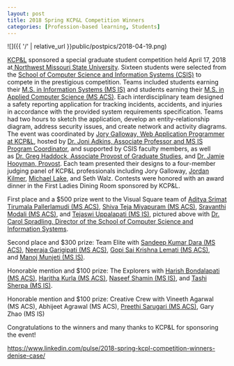 ```yaml
---
layout: post
title: 2018 Spring KCP&L Competition Winners
categories: [Profession-based learning, Students]
---
```


![]({{ '/' | relative_url }}public/postpics/2018-04-19.png)

<div id="ember4322" class="ember-view">
<div class="reader-article-content" dir="ltr">
<div id="ember4322" class="ember-view">
<div class="reader-article-content" dir="ltr">
<div id="ember9988" class="ember-view">
<div class="reader-article-content" dir="ltr">
<p><a href="https://www.linkedin.com/company/kansas-city-power-&amp;-light/" target="_blank" rel="noopener">KCP&amp;L</a>&nbsp;sponsored a special graduate student competition held April 17, 2018 at<a href="https://www.nwmissouri.edu/" target="_blank" rel="nofollow noopener">&nbsp;Northwest Missouri State University</a>. Sixteen students were selected from the&nbsp;<a href="https://www.nwmissouri.edu/csis/" target="_blank" rel="nofollow noopener">School of Computer Science and Information Systems (CSIS)</a>&nbsp;to compete in the prestigious competition. Teams included students earning their&nbsp;<a href="https://www.nwmissouri.edu/csis/programs/graduate/msis.htm" target="_blank" rel="nofollow noopener">M.S. in Information Systems (MS IS)</a>&nbsp;and students earning their&nbsp;<a href="https://www.nwmissouri.edu/csis/msacs/index.htm" target="_blank" rel="nofollow noopener">M.S. in Applied Computer Science (MS ACS)</a>. Each interdisciplinary team designed a safety reporting application for tracking incidents, accidents, and injuries in accordance with the provided system requirements specification. Teams had two hours to sketch the application, develop an entity-relationship diagram, address security issues, and create network and activity diagrams. The event was coordinated by&nbsp;<a href="https://www.linkedin.com/in/jorygalloway/" target="_blank" rel="noopener">Jory Galloway, Web Application Programmer at KCP&amp;L</a>, hosted by&nbsp;<a href="https://www.linkedin.com/in/joni-adkins-309ba645/" target="_blank" rel="noopener">Dr. Joni Adkins, Associate Professor and MS IS Program Coordinator</a>, and supported by CSIS faculty members, as well as&nbsp;<a href="https://www.linkedin.com/in/greghaddock/" target="_blank" rel="noopener">Dr. Greg Haddock, Associate Provost of Graduate Studies</a>, and&nbsp;<a href="https://www.linkedin.com/in/jamie-hooyman-02933732/" target="_blank" rel="noopener">Dr. Jamie Hooyman, Provost</a>. Each team presented their designs to a four-member judging panel of KCP&amp;L professionals including Jory Galloway,&nbsp;<a href="https://www.linkedin.com/in/jordan-kilmer-625793155/" target="_blank" rel="noopener">Jordan Kilmer</a>,&nbsp;<a href="https://www.linkedin.com/in/michael-lake-3a295662/" target="_blank" rel="noopener">Michael Lake</a>, and Seth Walz. Contests were honored with an award dinner in the First Ladies Dining Room sponsored by KCP&amp;L.</p>
<p>First place and a $500 prize went to the<strong>&nbsp;</strong>Visual Square team of&nbsp;<a href="https://www.linkedin.com/in/stp-aditya/" target="_blank" rel="noopener">Aditya Srimat Tirumala Pallerlamudi (MS ACS)</a>,&nbsp;<a href="https://www.linkedin.com/in/shiva-teja-miyapuram-229b826a/" target="_blank" rel="noopener">Shiva Teja Miyapuram (MS ACS)</a>,&nbsp;<a href="https://www.linkedin.com/in/sravanthi-modali-13b53458/" target="_blank" rel="noopener">Sravanthi Modali (MS ACS)</a>, and&nbsp;<a href="https://www.linkedin.com/in/tejaswiuppalapati/" target="_blank" rel="noopener">Tejaswi Uppalapati (MS IS)</a>, pictured above with&nbsp;<a href="https://www.linkedin.com/in/carol-spradling-00590a49/" target="_blank" rel="noopener">Dr. Carol Spradling, Director of the School of Computer Science and Information Systems</a>.</p>
<p>Second place and $300 prize: Team Elite with&nbsp;<a href="https://www.linkedin.com/in/sandeep-dara-0b90834a/" target="_blank" rel="noopener">Sandeep Kumar Dara (MS ACS)</a>,&nbsp;<a href="https://www.linkedin.com/in/neeraja-garigipati-1b2680149/" target="_blank" rel="noopener">Neeraja Garigipati (MS ACS)</a>,&nbsp;<a href="https://www.linkedin.com/in/gopi-sai-krishna-lemati-685a4980/" target="_blank" rel="noopener">Gopi Sai Krishna Lemati (MS ACS)</a>, and&nbsp;<a href="https://www.linkedin.com/in/manoj-kumar-munjeti/" target="_blank" rel="noopener">Manoj Munjeti (MS IS)</a>.</p>
<p>Honorable mention and $100 prize: The Explorers with&nbsp;<a href="https://www.linkedin.com/in/harish-bondalapati-31588914b/" target="_blank" rel="noopener">Harish Bondalapati (MS ACS)</a>,&nbsp;<a href="https://www.linkedin.com/in/haritha-kurla-62a65a10b/" target="_blank" rel="noopener">Haritha Kurla (MS ACS)</a>,&nbsp;<a href="https://www.linkedin.com/in/naseefshamim/" target="_blank" rel="noopener">Naseef Shamin (MS IS)</a>, and&nbsp;<a href="https://www.linkedin.com/in/sherpatsi/" target="_blank" rel="noopener">Tashi Sherpa (MS IS)</a>.</p>
<p>Honorable mention and $100 prize: Creative Crew with Vineeth Agarwal (MS ACS), Abhijeet Agrawal (MS ACS),&nbsp;<a href="https://www.linkedin.com/in/preethi-sarugari/" target="_blank" rel="noopener">Preethi Sarugari (MS ACS)</a>, Gary Zhao (MS IS)</p>
<p>Congratulations to the winners and many thanks to KCP&amp;L for sponsoring the event!</p>
</div>
</div>
</div>
</div>
</div>
</div>


<a href="https://www.linkedin.com/pulse/2018-spring-kcpl-competition-winners-denise-case/">https://www.linkedin.com/pulse/2018-spring-kcpl-competition-winners-denise-case/</a>